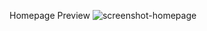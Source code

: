 Homepage Preview
![screenshot-homepage](https://user-images.githubusercontent.com/82860149/226623740-9476e10c-d384-49f5-8172-77dfa4858e40.png)
